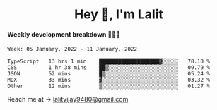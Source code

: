 <h1 align="center">Hey 👋, I'm Lalit</h1>

#### Weekly development breakdown 👨🏻‍💻
<!--START_SECTION:waka-->
```text
Week: 05 January, 2022 - 11 January, 2022

TypeScript   13 hrs 1 min    ███████████████████▓░░░░░   78.10 % 
CSS          1 hr 38 mins    ██▒░░░░░░░░░░░░░░░░░░░░░░   09.79 % 
JSON         52 mins         █▒░░░░░░░░░░░░░░░░░░░░░░░   05.24 % 
MDX          33 mins         ▓░░░░░░░░░░░░░░░░░░░░░░░░   03.32 % 
Other        12 mins         ▒░░░░░░░░░░░░░░░░░░░░░░░░   01.27 % 
```
<!--END_SECTION:waka-->

Reach me at → lalitvijay9480@gmail.com
